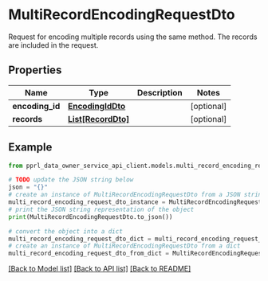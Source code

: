 # MultiRecordEncodingRequestDto

Request for encoding multiple records using the same method. The records are included in the request.

## Properties

Name | Type | Description | Notes
------------ | ------------- | ------------- | -------------
**encoding_id** | [**EncodingIdDto**](EncodingIdDto.md) |  | [optional] 
**records** | [**List[RecordDto]**](RecordDto.md) |  | [optional] 

## Example

```python
from pprl_data_owner_service_api_client.models.multi_record_encoding_request_dto import MultiRecordEncodingRequestDto

# TODO update the JSON string below
json = "{}"
# create an instance of MultiRecordEncodingRequestDto from a JSON string
multi_record_encoding_request_dto_instance = MultiRecordEncodingRequestDto.from_json(json)
# print the JSON string representation of the object
print(MultiRecordEncodingRequestDto.to_json())

# convert the object into a dict
multi_record_encoding_request_dto_dict = multi_record_encoding_request_dto_instance.to_dict()
# create an instance of MultiRecordEncodingRequestDto from a dict
multi_record_encoding_request_dto_from_dict = MultiRecordEncodingRequestDto.from_dict(multi_record_encoding_request_dto_dict)
```
[[Back to Model list]](../README.md#documentation-for-models) [[Back to API list]](../README.md#documentation-for-api-endpoints) [[Back to README]](../README.md)



